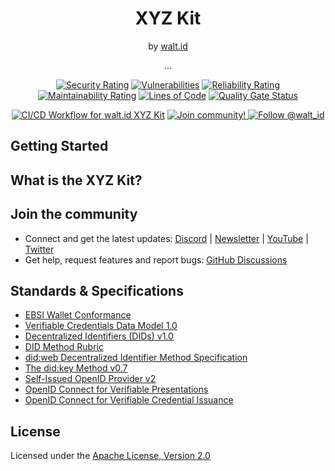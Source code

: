 <div align="center">
 <h1>XYZ Kit</h1>
 <span>by </span><a href="https://walt.id">walt.id</a>
 <p>...<p>


[![Security Rating](https://sonarcloud.io/api/project_badges/measure?project=walt-id_waltid-xyzkit&metric=security_rating)](https://sonarcloud.io/dashboard?id=walt-id_waltid-xyzkit)
[![Vulnerabilities](https://sonarcloud.io/api/project_badges/measure?project=walt-id_waltid-xyzkit&metric=vulnerabilities)](https://sonarcloud.io/dashboard?id=walt-id_waltid-xyzkit)
[![Reliability Rating](https://sonarcloud.io/api/project_badges/measure?project=walt-id_waltid-xyzkit&metric=reliability_rating)](https://sonarcloud.io/dashboard?id=walt-id_waltid-xyzkit)
[![Maintainability Rating](https://sonarcloud.io/api/project_badges/measure?project=walt-id_waltid-xyzkit&metric=sqale_rating)](https://sonarcloud.io/dashboard?id=walt-id_waltid-xyzkit)
[![Lines of Code](https://sonarcloud.io/api/project_badges/measure?project=walt-id_waltid-xyzkit&metric=ncloc)](https://sonarcloud.io/dashboard?id=walt-id_waltid-xyzkit)
[![Quality Gate Status](https://sonarcloud.io/api/project_badges/measure?project=walt-id_waltid-xyzkit-examples&metric=alert_status)](https://sonarcloud.io/dashboard?id=walt-id_waltid-xyzkit)

[![CI/CD Workflow for walt.id XYZ Kit](https://github.com/walt-id/waltid-xyzkit/actions/workflows/build.yml/badge.svg?branch=master)](https://github.com/walt-id/waltid-xyzkit/actions/workflows/build.yml)
<a href="https://walt.id/community">
<img src="https://img.shields.io/badge/Join-The Community-blue.svg?style=flat" alt="Join community!" />
</a>
<a href="https://twitter.com/intent/follow?screen_name=walt_id">
<img src="https://img.shields.io/twitter/follow/walt_id.svg?label=Follow%20@walt_id" alt="Follow @walt_id" />
</a>


</div>

## Getting Started


## What is the XYZ Kit?

## Join the community

* Connect and get the latest updates: <a href="https://discord.gg/AW8AgqJthZ">Discord</a> | <a href="https://walt.id/newsletter">Newsletter</a> | <a href="https://www.youtube.com/channel/UCXfOzrv3PIvmur_CmwwmdLA">YouTube</a> | <a href="https://mobile.twitter.com/walt_id" target="_blank">Twitter</a>
* Get help, request features and report bugs: <a href="https://github.com/walt-id/.github/discussions" target="_blank">GitHub Discussions</a>

## Standards & Specifications

- [EBSI Wallet Conformance](https://ec.europa.eu/digital-building-blocks/wikis/display/EBSIDOC/EBSI+Wallet+Conformance+Testing) 
- [Verifiable Credentials Data Model 1.0](https://www.w3.org/TR/vc-data-model/) 
- [Decentralized Identifiers (DIDs) v1.0](https://w3c.github.io/did-core/) 
- [DID Method Rubric](https://w3c.github.io/did-rubric/)
- [did:web Decentralized Identifier Method Specification](https://w3c-ccg.github.io/did-method-web/) 
- [The did:key Method v0.7](https://w3c-ccg.github.io/did-method-key/)
- [Self-Issued OpenID Provider v2](https://openid.net/specs/openid-connect-self-issued-v2-1_0.html)
- [OpenID Connect for Verifiable Presentations](https://openid.net/specs/openid-connect-4-verifiable-presentations-1_0-07.html) 
- [OpenID Connect for Verifiable Credential Issuance](https://openid.net/specs/openid-4-verifiable-credential-issuance-1_0.html) 

## License

Licensed under the [Apache License, Version 2.0](https://github.com/walt-id/waltid-xyzkit/blob/master/LICENSE)
